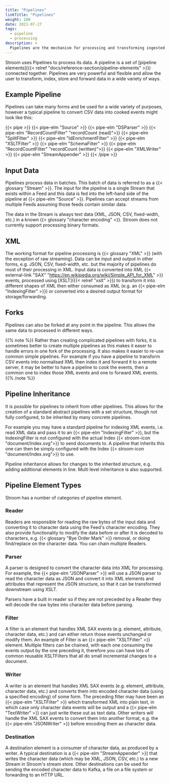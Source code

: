 ```yaml
---
title: "Pipelines"
linkTitle: "Pipelines"
weight: 100
date: 2021-07-27
tags: 
  - pipeline
  - processing
description: >
  Pipelines are the mechanism for processing and transforming ingested data.
---
```


Stroom uses Pipelines to process its data.
A pipeline is a set of [pipeline elements]({{< relref "docs/reference-section/pipeline-elements" >}}) connected together.
Pipelines are very powerful and flexible and allow the user to transform, index, store and forward data in a wide variety of ways.


## Example Pipeline

Pipelines can take many forms and be used for a wide variety of purposes, however a typical pipeline to convert CSV data into cooked events might look like this:

{{< pipe >}}
 {{< pipe-elm "Source" >}}
 {{< pipe-elm "DSParser" >}}
 {{< pipe-elm "RecordCountFilter" "recordCount (read)">}}
 {{< pipe-elm "SplitFilter" >}}
 {{< pipe-elm "IdEnrichmentFilter" >}}
 {{< pipe-elm "XSLTFilter" >}}
 {{< pipe-elm "SchemaFilter" >}}
 {{< pipe-elm "RecordCountFilter" "recordCount (written)">}}
 {{< pipe-elm "XMLWriter" >}}
 {{< pipe-elm "StreamAppender" >}}
{{< /pipe >}}


## Input Data

Pipelines process data in batches.
This batch of data is referred to as a {{< glossary "Stream" >}}.
The input for the pipeline is a single Stream that exists within a Feed and this data is fed into the left-hand side of the pipeline at {{< pipe-elm "Source" >}}.
Pipelines can accept streams from multiple Feeds assuming those feeds contain similar data.

The data in the Stream is always text data (XML, JSON, CSV, fixed-width, etc.) in a known {{< glossary "character encoding" >}}.
Stroom does not currently support processing binary formats.


## XML

The working format for pipeline processing is {{< glossary "XML" >}} (with the exception of raw streaming).
Data can be input and output in other forms, e.g. JSON, CSV, fixed-width, etc. but the majority of pipelines do most of their processing in XML.
Input data is converted into XML {{< external-link "SAX" "https://en.wikipedia.org/wiki/Simple_API_for_XML" >}} events, processed using [XSLT]({{< relref "xslt" >}}) to transform it into different shapes of XML then either consumed as XML (e.g. an {{< pipe-elm "IndexingFilter" >}}) or converted into a desired output format for storage/forwarding.


## Forks

Pipelines can also be forked at any point in the pipeline.
This allows the same data to processed in different ways.

{{% note %}}
Rather than creating complicated pipelines with forks, it is sometimes better to create multiple pipelines as this makes it easer to handle errors in one fork of the processing.
It also makes it easier to re-use common simple pipelines.
For example if you have a pipeline to transform CSV events into normalised XML then index it and forward it to a remote server, it may be better to have a pipeline to cook the events, then a common one to index those XML events and one to forward XML events.
{{% /note %}}


## Pipeline Inheritance

It is possible for pipelines to inherit from other pipelines.
This allows for the creation of a standard abstract pipelines with a set structure, though not fully configured, to be inherited by many concrete pipelines.

For example you may have a standard pipeline for indexing XML events, i.e. read XML data and pass it to an {{< pipe-elm "IndexingFilter" >}}, but the IndexingFilter is not configured with the actual Index {{< stroom-icon "document/Index.svg">}} to send documents to.
A pipeline that inherits this one can then be simply configured with the Index {{< stroom-icon "document/Index.svg">}} to use.

Pipeline inheritance allows for changes to the inherited structure, e.g. adding additional elements in line.
Multi level inheritance is also supported.


## Pipeline Element Types

Stroom has a number of categories of pipeline element.


### Reader

Readers are responsible for reading the raw bytes of the input data and converting it to character data using the Feed's character encoding.
They also provide functionality to modify the data before or after it is decoded to characters, e.g. {{< glossary "Bye Order Mark" >}} removal, or doing find/replace on the character data.
You can chain multiple Readers.


### Parser

A parser is designed to convert the character data into XML for processing.
For example, the {{< pipe-elm "JSONParser" >}} will use a JSON parser to read the character data as JSON and convert it into XML elements and attributes that represent the JSON structure, so that it can be transformed downstream using XSLT.

Parsers have a built in reader so if they are not preceded by a Reader they will decode the raw bytes into character data before parsing.


### Filter

A filter is an element that handles XML SAX events (e.g. element, attribute, character data, etc.) and can either return those events unchanged or modify them.
An example of Filter is an {{< pipe-elm "XSLTFilter" >}} element.
Multiple filters can be chained, with each one consuming the events output by the one preceding it, therefore you can have lots of common reusable XSLTFilters that all do small incremental changes to a document.


### Writer

A writer is an element that handles XML SAX events (e.g. element, attribute, character data, etc.) and converts them into encoded character data (using a specified encoding) of some form.
The preceding filter may have been an {{< pipe-elm "XSLTFilter" >}} which transformed XML into plain text, in which case only character data events will be output and a {{< pipe-elm "TextWriter" >}} can just write these out as text data.
Other writers will handle the XML SAX events to convert them into another format, e.g. the {{< pipe-elm "JSONWriter" >}} before encoding them as character data.


### Destination

A destination element is a consumer of character data, as produced by a writer.
A typical destination is a {{< pipe-elm "StreamAppender" >}} that writes the character data (which may be XML, JSON, CSV, etc.) to a new Stream in Stroom's stream store.
Other destinations can be used for sending the encoded character data to Kafka, a file on a file system or forwarding to an HTTP URL.
